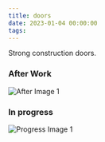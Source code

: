 ```yaml
---
title: doors
date: 2023-01-04 00:00:00
tags:
---
```

Strong construction doors.

### After Work

![After Image 1](after_1.jpg)

### In progress

![Progress Image 1](progress_1.jpg)
